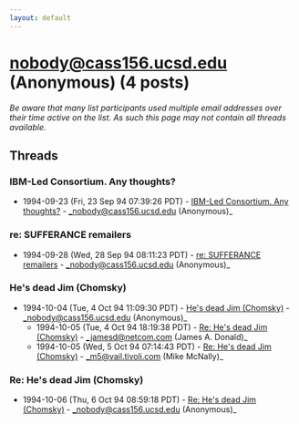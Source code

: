 ```yaml
---
layout: default
---
```


# nobody@cass156.ucsd.edu (Anonymous) (4 posts)

_Be aware that many list participants used multiple email addresses over their time active on the list. As such this page may not contain all threads available._

## Threads

### IBM-Led Consortium. Any thoughts?
+ 1994-09-23 (Fri, 23 Sep 94 07:39:26 PDT) - [IBM-Led Consortium. Any thoughts?](/archive/1994/09/445e29e307bbb694934e69dec2fc0ad520da0705e8619bc2fefc01c14e5a5fb4) - _nobody@cass156.ucsd.edu (Anonymous)_

### re: SUFFERANCE remailers
+ 1994-09-28 (Wed, 28 Sep 94 08:11:23 PDT) - [re: SUFFERANCE remailers](/archive/1994/09/dd7372249fae969a35f169e30ff35f0982e496aebfbc6368c3ccf10117a9b606) - _nobody@cass156.ucsd.edu (Anonymous)_

### He's dead Jim (Chomsky)
+ 1994-10-04 (Tue, 4 Oct 94 11:09:30 PDT) - [He's dead Jim (Chomsky)](/archive/1994/10/8de64d7321de62813b70f95a7acf42f8be309eef1e91e7c4cf64696c0166b7f9) - _nobody@cass156.ucsd.edu (Anonymous)_
  + 1994-10-05 (Tue, 4 Oct 94 18:19:38 PDT) - [Re: He's dead Jim (Chomsky)](/archive/1994/10/12a0ad367e7b937f3bd41c74d03c374dfe914141e33aaa4d4d29b93f274209b0) - _jamesd@netcom.com (James A. Donald)_
  + 1994-10-05 (Wed, 5 Oct 94 07:14:43 PDT) - [Re: He's dead Jim (Chomsky)](/archive/1994/10/eaf8d71fd5ad42477fef7c07cab82a630f806bf3aa465a10ab5417ace7156a3d) - _m5@vail.tivoli.com (Mike McNally)_

### Re: He's dead Jim (Chomsky)
+ 1994-10-06 (Thu, 6 Oct 94 08:59:18 PDT) - [Re: He's dead Jim (Chomsky)](/archive/1994/10/a9757f1569b50770f4b7027ad73414572b7119e3cdc67f9953b8f81547a02f76) - _nobody@cass156.ucsd.edu (Anonymous)_

